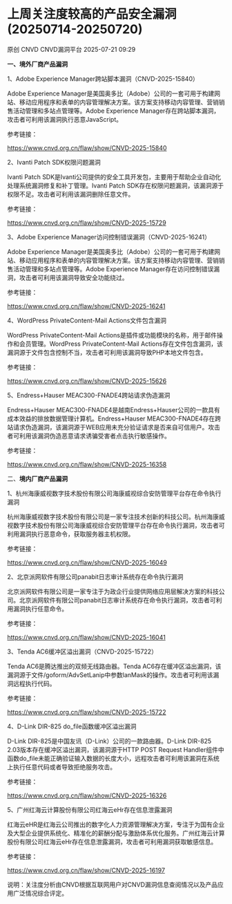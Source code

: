 #  上周关注度较高的产品安全漏洞(20250714-20250720)  
原创 CNVD  CNVD漏洞平台   2025-07-21 09:29  
  
**一、境外厂商产品漏洞**  
  
1、Adobe Experience Manager跨站脚本漏洞（CNVD-2025-15840）  
  
Adobe Experience Manager是美国奥多比（Adobe）公司的一套可用于构建网站、移动应用程序和表单的内容管理解决方案。该方案支持移动内容管理、营销销售活动管理和多站点管理等。Adobe Experience Manager存在跨站脚本漏洞，攻击者可利用该漏洞执行恶意JavaScript。  
  
参考链接：  
  
https://www.cnvd.org.cn/flaw/show/CNVD-2025-15840  
  
2、Ivanti Patch SDK权限问题漏洞  
  
Ivanti Patch SDK是Ivanti公司提供的安全工具开发包，主要用于帮助企业自动化处理系统漏洞修复和补丁管理。Ivanti Patch SDK存在权限问题漏洞，该漏洞源于权限不足。攻击者可利用该漏洞删除任意文件。  
  
参考链接：  
  
https://www.cnvd.org.cn/flaw/show/CNVD-2025-15729  
  
3、Adobe Experience Manager访问控制错误漏洞（CNVD-2025-16241）  
  
Adobe Experience Manager是美国奥多比（Adobe）公司的一套可用于构建网站、移动应用程序和表单的内容管理解决方案。该方案支持移动内容管理、营销销售活动管理和多站点管理等。Adobe Experience Manager存在访问控制错误漏洞，攻击者可利用该漏洞导致安全功能绕过。  
  
参考链接：  
  
https://www.cnvd.org.cn/flaw/show/CNVD-2025-16241  
  
4、WordPress PrivateContent-Mail Actions文件包含漏洞  
  
WordPress PrivateContent-Mail Actions是插件或功能模块的名称，用于邮件操作和会员管理。WordPress PrivateContent-Mail Actions存在文件包含漏洞，该漏洞源于文件包含控制不当，攻击者可利用该漏洞导致PHP本地文件包含。  
  
参考链接：  
  
https://www.cnvd.org.cn/flaw/show/CNVD-2025-15626  
  
5、Endress+Hauser MEAC300-FNADE4跨站请求伪造漏洞  
  
Endress+Hauser MEAC300-FNADE4是越南Endress+Hauser公司的一款具有成本效益的排放数据管理计算机。Endress+Hauser MEAC300-FNADE4存在跨站请求伪造漏洞，该漏洞源于WEB应用未充分验证请求是否来自可信用户。攻击者可利用该漏洞伪造恶意请求诱骗受害者点击执行敏感操作。  
  
参考链接：  
  
https://www.cnvd.org.cn/flaw/show/CNVD-2025-16358  
  
二、**境内厂商产品漏洞**  
  
1、杭州海康威视数字技术股份有限公司海康威视综合安防管理平台存在命令执行漏洞  
  
杭州海康威视数字技术股份有限公司是一家专注技术创新的科技公司。杭州海康威视数字技术股份有限公司海康威视综合安防管理平台存在命令执行漏洞，攻击者可利用漏洞执行恶意命令，获取服务器主机权限。  
  
参考链接：  
  
https://www.cnvd.org.cn/flaw/show/CNVD-2025-16049  
  
2、北京派网软件有限公司panabit日志审计系统存在命令执行漏洞  
  
北京派网软件有限公司是一家专注于为政企行业提供网络应用层解决方案的科技公司。北京派网软件有限公司panabit日志审计系统存在命令执行漏洞，攻击者可利用漏洞执行任意命令。  
  
参考链接：  
  
https://www.cnvd.org.cn/flaw/show/CNVD-2025-16041  
  
3、Tenda AC6缓冲区溢出漏洞（CNVD-2025-15722）  
  
Tenda AC6是腾达推出的双频无线路由器。Tenda AC6存在缓冲区溢出漏洞，该漏洞源于文件/goform/AdvSetLanip中参数lanMask的操作。攻击者可利用该漏洞远程执行代码。  
  
参考链接：  
  
https://www.cnvd.org.cn/flaw/show/CNVD-2025-15722  
  
4、D-Link DIR-825 do_file函数缓冲区溢出漏洞  
  
D-Link DIR-825是中国友讯（D-Link）公司的一款路由器。D-Link DIR-825 2.03版本存在缓冲区溢出漏洞，该漏洞源于HTTP POST Request Handler组件中函数do_file未能正确验证输入数据的长度大小，远程攻击者可利用该漏洞在系统上执行任意代码或者导致拒绝服务攻击。  
  
参考链接：  
  
https://www.cnvd.org.cn/flaw/show/CNVD-2025-16326  
  
5、广州红海云计算股份有限公司红海云eHr存在信息泄露漏洞  
  
红海云eHR是红海云公司推出的数字化人力资源管理解决方案，专注于为国有企业及大型企业提供系统化、精准化的薪酬分配与激励体系优化服务。广州红海云计算股份有限公司红海云eHr存在信息泄露漏洞，攻击者可利用漏洞获取敏感信息。  
  
参考链接：  
  
https://www.cnvd.org.cn/flaw/show/CNVD-2025-16197  
  
  
  
说明：关注度分析由CNVD根据互联网用户对CNVD漏洞信息查阅情况以及产品应用广泛情况综合评定。  
  
  
